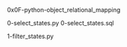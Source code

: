 0x0F-python-object_relational_mapping

0-select_states.py
0-select_states.sql

1-filter_states.py



